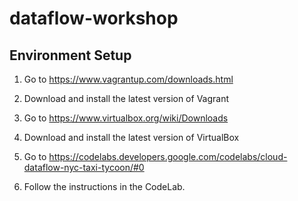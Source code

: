# dataflow-workshop
## Environment Setup
1) Go to https://www.vagrantup.com/downloads.html

2) Download and install the latest version of Vagrant
3) Go to https://www.virtualbox.org/wiki/Downloads
4) Download and install the latest version of VirtualBox

5) Go to https://codelabs.developers.google.com/codelabs/cloud-dataflow-nyc-taxi-tycoon/#0
6) Follow the instructions in the CodeLab.
